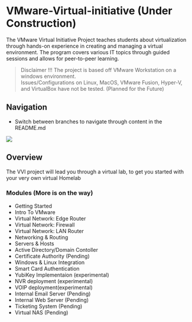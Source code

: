 # VMware-Virtual-initiative (Under Construction)

The VMware Virtual Initiative Project teaches students about virtualization through hands-on experience in creating and managing a virtual environment. The program covers various IT topics through guided sessions and allows for peer-to-peer learning.

> Disclaimer !!!
The project is based off VMware Workstation on a windows environment.<br>
Issues/Configurations on Linux, MacOS, VMware Fusion, Hyper-V, and VirtualBox have not be tested. (Planned for the Future)
## Navigation
- Switch between branches to navigate through content in the README.md
<img src="navi.gif">

## Overview
The VVI project will lead you through a virtual lab, to get you started with your very own virtual Homelab 

### Modules (More is on the way)

- Getting Started
- Intro To VMware
- Virtual Network: Edge Router
- Virtual Network: Firewall
- Virtual Network: LAN Router
- Networking & Routing
- Servers & Hosts
- Active Directory/Domain Contoller
- Certificate Authority (Pending)
- Windows & Linux Integration
- Smart Card Authentication
- YubiKey Implementaion (experimental)
- NVR deployment (experimental)
- VOIP deployment(experimental)
- Internal Email Server (Pending)
- Internal Web Server (Pending)
- Ticketing System (Pending)
- Virtual NAS (Pending)


